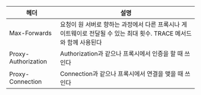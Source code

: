 
|헤더|설명|
|---|---|
|Max-Forwards|요청이 원 서버로 향하는 과정에서 다른 프록시나 게이트웨이로 전달될 수 있는 최대 횟수. TRACE 메서드와 함께 사용된다|
|Proxy-Authorization|Authorization과 같으나 프록시에서 인증을 할 때 쓰인다|
|Proxy-Connection|Connection과 같으나 프록시에서 연결을 맺을 때 쓰인다|

